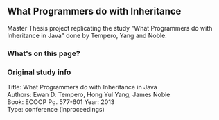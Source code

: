 ## What Programmers do with Inheritance

Master Thesis project replicating the study "What Programmers do with Inheritance in Java" done by Tempero, Yang and Noble.

### What's on this page?




### Original study info  
Title: What Programmers do with Inheritance in Java  
Authors: Ewan D. Tempero, Hong Yul Yang, James Noble  
Book: ECOOP Pg. 577-601
Year: 2013  
Type: conference (inproceedings)  
 
